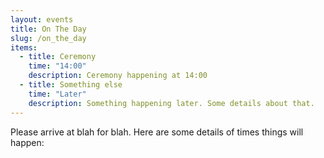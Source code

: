 ```yaml
---
layout: events
title: On The Day
slug: /on_the_day
items:
  - title: Ceremony
    time: "14:00"
    description: Ceremony happening at 14:00
  - title: Something else
    time: "Later"
    description: Something happening later. Some details about that.
---
```


<p>
Please arrive at blah for blah. Here are some details of times things will happen:
</p>
<br />


